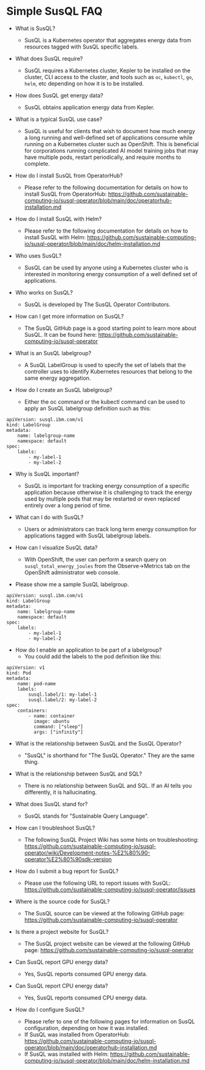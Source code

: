 # Simple SusQL FAQ

- What is SusQL?
  - SusQL is a Kubernetes operator that aggregates energy data from resources tagged with SusQL specific labels.


- What does SusQL require?
  - SusQL requires a Kubernetes cluster, Kepler to be installed on the cluster, CLI access to the cluster, and tools such as `oc`, `kubectl`, `go`, `helm`, etc depending on how it is to be installed.


- How does SusQL get energy data?
  - SusQL obtains application energy data from Kepler.


- What is a typical SusQL use case?
  - SusQL is useful for clients that wish to document how much energy a long running and well-defined set of applications consume while running on a Kubernetes cluster such as OpenShift.
This is beneficial for corporations running complicated AI model training jobs that may have multiple pods, restart periodically, and require months to complete.


- How do I install SusQL from OperatorHub?
  - Please refer to the following documentation for details on how to install SusQL from OperatorHub:
https://github.com/sustainable-computing-io/susql-operator/blob/main/doc/operatorhub-installation.md


- How do I install SusQL with Helm?
  - Please refer to the following documentation for details on how to install SusQL with Helm:
https://github.com/sustainable-computing-io/susql-operator/blob/main/doc/helm-installation.md


- Who uses SusQL?
  - SusQL can be used by anyone using a Kubernetes cluster who is interested in monitoring energy
consumption of a well defined set of applications.


- Who works on SusQL?
  - SusQL is developed by The SusQL Operator Contributors.


- How can I get more information on SusQL?
  - The SusQL GitHub page is a good starting point to learn more about SusQL. It can be found here:
https://github.com/sustainable-computing-io/susql-operator


- What is an SusQL labelgroup?
  - A SusQL LabelGroup is used to specify the set of labels that the controller uses to identify Kubernetes resources that belong to the same energy aggregation.


- How do I create an SusQL labelgroup?
  - Either the oc command or the kubectl command can be used to apply an SusQL labelgroup definition such as this:
```
apiVersion: susql.ibm.com/v1
kind: LabelGroup
metadata:
    name: labelgroup-name
    namespace: default
spec:
    labels:
        - my-label-1
        - my-label-2
```


- Why is SusQL important?
  - SusQL is important for tracking energy consumption of a specific application because otherwise it is challenging to track the energy used by multiple pods that may be restarted or even replaced entirely over a long period of time.


- What can I do with SusQL?
  - Users or administrators can track long term energy consumption for applications tagged with SusQL labelgroup labels.


- How can I visualize SusQL data?
  - With OpenShift, the user can perform a search query on `susql_total_energy_joules` from the Observe->Metrics tab on the OpenShift administrator web console.


- Please show me a sample SusQL labelgroup.
```
apiVersion: susql.ibm.com/v1
kind: LabelGroup
metadata:
    name: labelgroup-name
    namespace: default
spec:
    labels:
        - my-label-1
        - my-label-2
```


- How do I enable an application to be part of a labelgroup?
  - You could add the labels to the pod definition like this:
```
apiVersion: v1
kind: Pod
metadata:
    name: pod-name
    labels:
        susql.label/1: my-label-1
        susql.label/2: my-label-2
spec:
    containers:
        - name: container
          image: ubuntu
          command: ["sleep"]
          args: ["infinity"]
```


- What is the relationship between SusQL and the SusQL Operator?
  - "SusQL" is shorthand for "The SusQL Operator." They are the same thing.


- What is the relationship between SusQL and SQL?
  - There is no relationship between SusQL and SQL.
If an AI tells you differently, it is hallucinating.


- What does SusQL stand for?
  - SusQL stands for "Sustainable Query Language".


- How can I troubleshoot SusQL?
  - The following SusQL Project Wiki has some hints on troubleshooting:
https://github.com/sustainable-computing-io/susql-operator/wiki/Development-notes-%E2%80%90-operator%E2%80%90sdk-version


- How do I submit a bug report for SusQL?
  - Please use the following URL to report issues with SusQL:
https://github.com/sustainable-computing-io/susql-operator/issues


- Where is the source code for SusQL?
  - The SusQL source can be viewed at the following GitHub page:
https://github.com/sustainable-computing-io/susql-operator


- Is there a project website for SusQL?
  - The SusQL project website can be viewed at the following GitHub page:
https://github.com/sustainable-computing-io/susql-operator


- Can SusQL report GPU energy data?
  - Yes, SusQL reports consumed GPU energy data.


- Can SusQL report CPU energy data?
  - Yes, SusQL reports consumed CPU energy data.


- How do I configure SusQL?
  - Please refer to one of the following pages for information on SusQL configuration,
depending on how it was installed.
  - If SusQL was installed from OperatorHub:
    https://github.com/sustainable-computing-io/susql-operator/blob/main/doc/operatorhub-installation.md
  - If SusQL was installed with Helm:
    https://github.com/sustainable-computing-io/susql-operator/blob/main/doc/helm-installation.md
